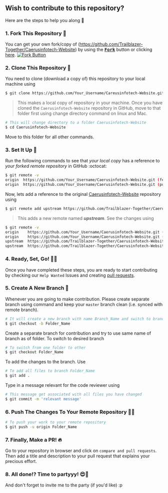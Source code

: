 ## Wish to contribute to this repository? 

Here are the steps to help you along :scroll:

### 1. Fork This Repository :fork_and_knife:
You can get your own fork/copy of (https://github.com/Trailblazer-Together/Caerusinfotech-Website) by using the <a href="https://github.com/Trailblazer-Together/Caerusinfotech-Website/new/master?readme=1#fork-destination-box"><kbd><b>Fork</b></kbd></a> button or clicking [here](https://github.com/Trailblazer-Together/Caerusinfotech-Website/new/master?readme=1#fork-destination-box).
 [![Fork Button](https://help.github.com/assets/images/help/repository/fork_button.jpg)](https://github.com/CoderJolly/IPU-Engineering-Notes)
 
 
### 2. Clone This Repository :busts_in_silhouette:
You need to clone (download a copy of) this repository to your local machine using
```sh
$ git clone https://github.com/Your_Username/Careusinfotech-Website.git
```
> This makes a local copy of repository in your machine.
Once you have cloned the `Caerusinfotech-Website` repository in GitHub, move to that folder first using change directory command on linux and Mac.
```sh
# This will change directory to a folder Caerusinfotech-Website
$ cd Caerusinfotech-Website
```
Move to this folder for all other commands.

### 3. Set It Up :wrench:
Run the following commands to see that *your local copy* has a reference to *your forked remote repository* in GitHub :octocat:
```sh
$ git remote -v
origin  https://github.com/Your_Username/Caerusinfotech-Website.git (fetch)
origin  https://github.com/Your_Username/Caerusinfotech-Website.git (push)
```
Now, lets add a reference to the original [Caerusinfotech-Website](https://github.com/Trailblazer-Together/Caerusinfotech-Website) repository using
```sh
$ git remote add upstream https://github.com/Trailblazer-Together/Caerusinfotech-Website.git
```
> This adds a new remote named ***upstream***.
See the changes using
```sh
$ git remote -v
origin    https://github.com/Your_Username/Caerusinfotech-Website.git (fetch)
origin    https://github.com/Your_Username/Caerusinfotech-Website.git (push)
upstream  https://github.com/Trailblazer-Together/Caerusinfotech-Website.git (fetch)
upstream  https://github.com/Trailblazer-Together/Caerusinfotech-Website.git (push)
```

### 4. Ready, Set, Go! :turtle::rabbit2:
Once you have completed these steps, you are ready to start contributing by checking our `Help Wanted` Issues and creating [pull requests](https://github.com/Trailblazer-Together/Caerusinfotech-Website/pulls).

### 5. Create A New Branch :herb:
Whenever you are going to make contribution. Please create separate branch using command and keep your `master` branch clean (i.e. synced with remote branch).
```sh
# It will create a new branch with name Branch_Name and switch to branch Folder_Name
$ git checkout -b Folder_Name
```
Create a separate branch for contribution and try to use same name of branch as of folder.
To switch to desired branch
```sh
# To switch from one folder to other
$ git checkout Folder_Name
```
To add the changes to the branch. Use
```sh
# To add all files to branch Folder_Name
$ git add .
```
Type in a message relevant for the code reviewer using
```sh
# This message get associated with all files you have changed
$ git commit -m 'relevant message'
```
### 6. Push The Changes To Your Remote Repository :rocket::sparkles:
```sh
# To push your work to your remote repository
$ git push -u origin Folder_Name
```
### 7. Finally, Make a PR! :fire:
Go to your repository in browser and click on `compare and pull requests`.
Then add a title and description to your pull request that explains your precious effort.

### 8. All done!? Time to partyyy! :heart_eyes::tada:
And don't forget to invite me to the party (if you'd like) :p
